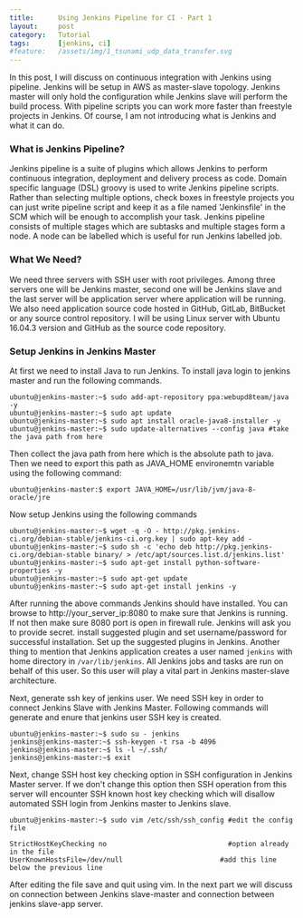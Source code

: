 ```yaml
---
title:      Using Jenkins Pipeline for CI - Part 1
layout:     post
category:   Tutorial
tags: 	    [jenkins, ci]
#feature:   /assets/img/1_tsunami_udp_data_transfer.svg
---
```


In this post, I will discuss on continuous integration with Jenkins using pipeline. Jenkins will be setup in AWS as master-slave topology. Jenkins master will only hold the configuration while Jenkins slave will perform the build process. With pipeline scripts you can work more faster than freestyle projects in Jenkins. Of course, I am not introducing what is Jenkins and what it can do.
<!--more-->

### What is Jenkins Pipeline?

Jenkins pipeline is a suite of plugins which allows Jenkins to perform continuous integration, deployment and delivery process as code. Domain specific language (DSL) groovy is used to write Jenkins pipeline scripts. Rather than selecting multiple options, check boxes in freestyle projects you can just write pipeline script and keep it as a file named 'Jenkinsfile' in the SCM which will be enough to accomplish your task. Jenkins pipeline consists of multiple stages which are subtasks and multiple stages form a node. A node can be labelled which is useful for run Jenkins labelled job.

### What We Need?

We need three servers with SSH user with root privileges. Among three servers one will be Jenkins master, second one will be Jenkins slave and the last server will be application server where application will be running. We also need application source code hosted in GitHub, GitLab, BitBucket or any source control repository. I will be using Linux server with Ubuntu 16.04.3 version and GitHub as the source code repository.

### Setup Jenkins in Jenkins Master

At first we need to install Java to run Jenkins. To install java login to jenkins master and run the following commands.

```shell
ubuntu@jenkins-master:~$ sudo add-apt-repository ppa:webupd8team/java -y
ubuntu@jenkins-master:~$ sudo apt update
ubuntu@jenkins-master:~$ sudo apt install oracle-java8-installer -y
ubuntu@jenkins-master:~$ sudo update-alternatives --config java	#take the java path from here
```
Then collect the java path from here which is the absolute path to java. Then we need to export this path as JAVA_HOME environemtn variable using the following command:

```shell
ubuntu@jenkins-master:$ export JAVA_HOME=/usr/lib/jvm/java-8-oracle/jre
```

Now setup Jenkins using the following commands

```shell
ubuntu@jenkins-master:~$ wget -q -O - http://pkg.jenkins-ci.org/debian-stable/jenkins-ci.org.key | sudo apt-key add -
ubuntu@jenkins-master:~$ sudo sh -c 'echo deb http://pkg.jenkins-ci.org/debian-stable binary/ > /etc/apt/sources.list.d/jenkins.list'
ubuntu@jenkins-master:~$ sudo apt-get install python-software-properties -y
ubuntu@jenkins-master:~$ sudo apt-get update
ubuntu@jenkins-master:~$ sudo apt-get install jenkins -y
```

After running the above commands Jenkins should have installed. You can browse to http://your_server_ip:8080 to make sure that Jenkins is running. If not then make sure 8080 port is open in firewall rule. Jenkins will ask you to provide secret. install suggested plugin and set username/password for successful installation. Set up the suggested plugins in Jenkins. Another thing to mention that Jenkins application creates a user named `jenkins` with home directory in `/var/lib/jenkins`. All Jenkins jobs and tasks are run on behalf of this user. So this user will play a vital part in Jenkins master-slave architecture.

Next, generate ssh key of jenkins user. We need SSH key in order to connect Jenkins Slave with Jenkins Master. Following commands will generate and enure that jenkins user SSH key is created.

```shell
ubuntu@jenkins-master:~$ sudo su - jenkins
jenkins@jenkins-master:~$ ssh-keygen -t rsa -b 4096
jenkins@jenkins-master:~$ ls -l ~/.ssh/
jenkins@jenkins-master:~$ exit
```

Next, change SSH host key checking option in SSH configuration in Jenkins Master server. If we don't change this option then SSH operation from this server will encounter SSH known host key checking which will disallow automated SSH login from Jenkins master to Jenkins slave.

```shell
ubuntu@jenkins-master:~$ sudo vim /etc/ssh/ssh_config #edit the config file

StrictHostKeyChecking no		                      #option already in the file
UserKnownHostsFile=/dev/null 	                    #add this line below the previous line
```
After editing the file save and quit using vim. In the next part we will discuss on connection between Jenkins slave-master and connection between jenkins slave-app server.
